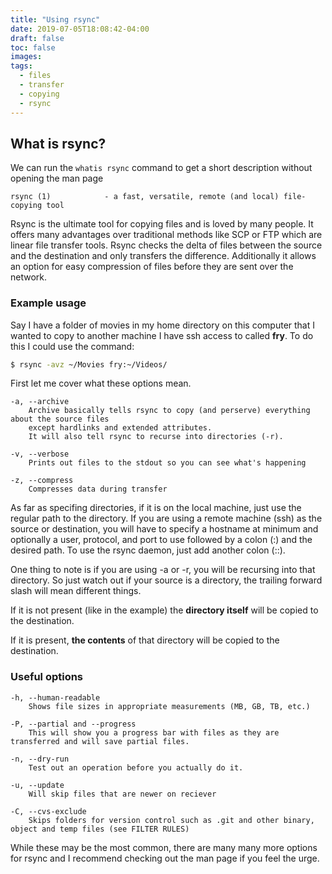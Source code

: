 ```yaml
---
title: "Using rsync"
date: 2019-07-05T18:08:42-04:00
draft: false
toc: false
images:
tags: 
  - files
  - transfer
  - copying
  - rsync
---
```


## What is rsync?

We can run the ```whatis rsync``` command to get a short description without opening the man page
```
rsync (1)            - a fast, versatile, remote (and local) file-copying tool
```
Rsync is the ultimate tool for copying files and is loved by many people.
It offers many advantages over traditional methods like SCP or FTP which are linear file transfer tools.
Rsync checks the delta of files between the source and the destination and only transfers the difference.
Additionally it allows an option for easy compression of files before they are sent over the network.

### Example usage

Say I have a folder of movies in my home directory on this computer that I wanted to copy to another machine I have ssh access to called **fry**. To do this I could use the command:

```sh
$ rsync -avz ~/Movies fry:~/Videos/
```

First let me cover what these options mean.
```man
-a, --archive
    Archive basically tells rsync to copy (and perserve) everything about the source files
    except hardlinks and extended attributes.
    It will also tell rsync to recurse into directories (-r).

-v, --verbose
    Prints out files to the stdout so you can see what's happening

-z, --compress
    Compresses data during transfer
```

As far as specifing directories, if it is on the local machine, just use the regular path to the directory.
If you are using a remote machine (ssh) as the source or destination, you will have to specify a hostname at minimum
and optionally a user, protocol, and port to use followed by a colon (:) and the desired path.
To use the rsync daemon, just add another colon (::).

One thing to note is if you are using -a or -r, you will be recursing into that directory. 
So just watch out if your source is a directory, the trailing forward slash will mean different things.

If it is not present (like in the example) the **directory itself** will be copied to the destination.

If it is present, **the contents** of that directory will be copied to the destination.


### Useful options

```man
-h, --human-readable
    Shows file sizes in appropriate measurements (MB, GB, TB, etc.)

-P, --partial and --progress
    This will show you a progress bar with files as they are transferred and will save partial files.

-n, --dry-run
    Test out an operation before you actually do it.

-u, --update
    Will skip files that are newer on reciever

-C, --cvs-exclude
    Skips folders for version control such as .git and other binary, object and temp files (see FILTER RULES)

```

While these may be the most common, there are many many more options for rsync and I recommend checking out the man page if you feel the urge.

